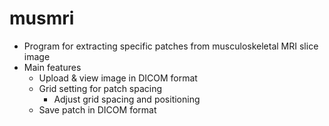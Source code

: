 # musmri
- Program for extracting specific patches from musculoskeletal MRI slice image
- Main features
   - Upload & view image in DICOM format
   - Grid setting for patch spacing
     - Adjust grid spacing and positioning
   - Save patch in DICOM format
